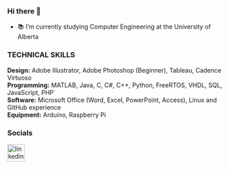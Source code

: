 ### Hi there 👋

- 📚 I’m currently studying Computer Engineering at the University of Alberta


### TECHNICAL SKILLS

**Design:** Adobe Illustrator, Adobe Photoshop (Beginner), Tableau, Cadence Virtuoso<br />
**Programming:** MATLAB, Java, C, C#, C++, Python, FreeRTOS, VHDL, SQL, JavaScript, PHP<br />
**Software:** Microsoft Office (Word, Excel, PowerPoint, Access), Linux and GitHub experience<br />
**Equipment:** Arduino, Raspberry Pi<br />


### Socials 
[<img src='https://cdn.jsdelivr.net/npm/simple-icons@3.0.1/icons/linkedin.svg' alt='linkedin' height='40'>](https://www.linkedin.com/in/raamish11/) 
